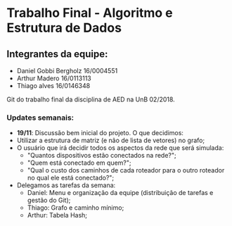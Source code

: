 # Trabalho Final - Algoritmo e Estrutura de Dados

## Integrantes da equipe:
* Daniel Gobbi Bergholz 16/0004551
* Arthur Madero 16/0113113
* Thiago alves 16/0146348 

Git do trabalho final da disciplina de AED na UnB 02/2018.

### Updates semanais:
* **19/11**: Discussão bem inicial do projeto. O que decidimos: 
 * Utilizar a estrutura de matriz (e não de lista de vetores) no grafo;
 * O usuário que irá decidir todos os aspectos da rede que será simulada:
   * "Quantos dispositivos estão conectados na rede?";
   * "Quem está conectado em quem?";
   * "Qual o custo dos caminhos de cada roteador para o outro roteador no qual ele está conectado?";
 * Delegamos as tarefas da semana:
   * Daniel: Menu e organização da equipe (distribuição de tarefas e gestão do Git);
   * Thiago: Grafo e caminho mínimo;
   * Arthur: Tabela Hash;
